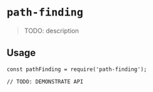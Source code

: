 # `path-finding`

> TODO: description

## Usage

```
const pathFinding = require('path-finding');

// TODO: DEMONSTRATE API
```
